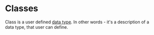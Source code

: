 # Classes

Class is a user defined [data type](DataTypes.md).
In other words - it's a description of a data type, that user can define.

